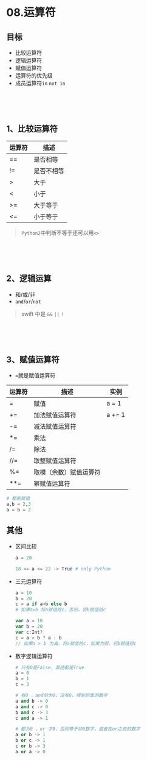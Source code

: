 # 08.运算符

## 目标
- 比较运算符
- 逻辑运算符
- 赋值运算符
- 运算符的优先级
- 成员运算符`in` `not in`

<br/>
<br/>
<br/>

## 1、比较运算符
运算符 | 描述
---|---
== | 是否相等
!= | 是否不相等
> | 大于
< | 小于
>= | 大于等于
<= | 小于等于

> `Python2`中判断不等于还可以用`<>`

<br/>
<br/>
<br/>

## 2、逻辑运算
- 和/或/非
- `and`/`or`/`not`

> swift 中是 `&&` `||` `!`

<br/>
<br/>
<br/>

## 3、赋值运算符
- `=`就是赋值运算符

运算符 | 描述 | 实例
---|---|---
= | 赋值 | a = 1
+= | 加法赋值运算符 | a += 1
-= | 减法赋值运算符 | |
*= | 乘法 | |
/= | 除法 | | 
//= | 取整赋值运算符 | |
%= | 取模（余数）赋值运算符 | |
**= | 幂赋值运算符 | |

```python
# 都能赋值
a,b = 2,3
a = b = 2

```

## 其他

- 区间比较

	```python
	a = 20
	
	18 <= a <= 22 -> True # only Python
	
	```

- 三元运算符

	```python
	a = 10
	b = 20
	c = a if a>b else b
	# 如果a>b 将a赋值给c，否则，将b赋值给c
	
	```
	
	```swift
	var a = 10
	var b = 20
	var c:Int?
	c = a > b ? a : b
	// 如果a > b 为真，将a赋值给c，如果为假，将b赋值给c
	```
	
- 数字逻辑运算符

	```python
	# 只有0是False，其他都是True
	a = 0
	b = 1
	c = 3
	
	# 有0 ，and后为0，没有0，得到后面的数字
	a and b -> 0
	a and c -> 0
	b and c -> 3
	c and a -> 1
	
	# 都为0 ，or 才0，否则等于非0数字，或者在or之前的数字
	a or b -> 1
	b or c -> 1
	c or b -> 3
	a or a -> 0
	```



